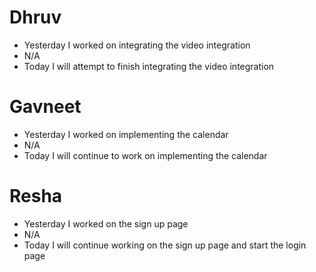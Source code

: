 # Dhruv

- Yesterday I worked on integrating the video integration
- N/A
- Today I will attempt to finish integrating the video integration

# Gavneet

- Yesterday I worked on implementing the calendar
- N/A
- Today I will continue to work on implementing the calendar

# Resha

- Yesterday I worked on the sign up page
- N/A
- Today I will continue working on the sign up page and start the login page